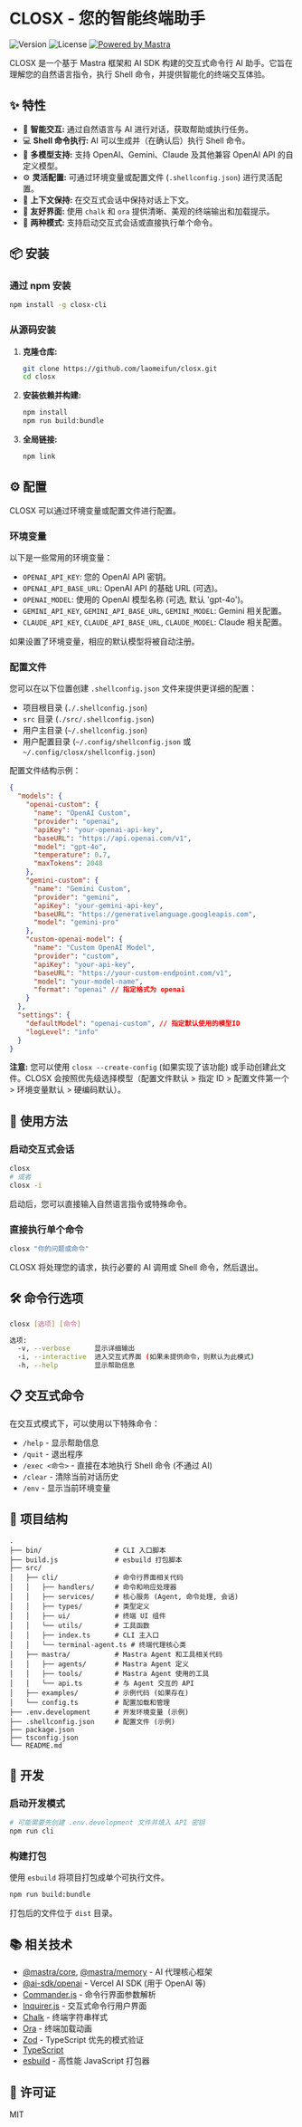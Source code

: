 # CLOSX - 您的智能终端助手

![Version](https://img.shields.io/badge/版本-1.0.0-blue)
![License](https://img.shields.io/badge/许可证-MIT-green)
[![Powered by Mastra](https://img.shields.io/badge/强力驱动-Mastra-orange)](https://github.com/mastraai/mastra)

CLOSX 是一个基于 Mastra 框架和 AI SDK 构建的交互式命令行 AI 助手。它旨在理解您的自然语言指令，执行 Shell 命令，并提供智能化的终端交互体验。

## ✨ 特性

- 🤖 **智能交互:** 通过自然语言与 AI 进行对话，获取帮助或执行任务。
- 💻 **Shell 命令执行:** AI 可以生成并（在确认后）执行 Shell 命令。
- 🧠 **多模型支持:** 支持 OpenAI、Gemini、Claude 及其他兼容 OpenAI API 的自定义模型。
- ⚙️ **灵活配置:** 可通过环境变量或配置文件 (`.shellconfig.json`) 进行灵活配置。
- 🔄 **上下文保持:** 在交互式会话中保持对话上下文。
- 🎨 **友好界面:** 使用 `chalk` 和 `ora` 提供清晰、美观的终端输出和加载提示。
- 🚀 **两种模式:** 支持启动交互式会话或直接执行单个命令。

## 📦 安装

### 通过 npm 安装

```bash
npm install -g closx-cli
```

### 从源码安装

1.  **克隆仓库:**
    ```bash
    git clone https://github.com/laomeifun/closx.git
    cd closx
    ```
2.  **安装依赖并构建:**
    ```bash
    npm install
    npm run build:bundle
    ```
3.  **全局链接:**
    ```bash
    npm link
    ```

## ⚙️ 配置

CLOSX 可以通过环境变量或配置文件进行配置。

### 环境变量

以下是一些常用的环境变量：

-   `OPENAI_API_KEY`: 您的 OpenAI API 密钥。
-   `OPENAI_API_BASE_URL`: OpenAI API 的基础 URL (可选)。
-   `OPENAI_MODEL`: 使用的 OpenAI 模型名称 (可选, 默认 'gpt-4o')。
-   `GEMINI_API_KEY`, `GEMINI_API_BASE_URL`, `GEMINI_MODEL`: Gemini 相关配置。
-   `CLAUDE_API_KEY`, `CLAUDE_API_BASE_URL`, `CLAUDE_MODEL`: Claude 相关配置。

如果设置了环境变量，相应的默认模型将被自动注册。

### 配置文件

您可以在以下位置创建 `.shellconfig.json` 文件来提供更详细的配置：

-   项目根目录 (`./.shellconfig.json`)
-   `src` 目录 (`./src/.shellconfig.json`)
-   用户主目录 (`~/.shellconfig.json`)
-   用户配置目录 (`~/.config/shellconfig.json` 或 `~/.config/closx/shellconfig.json`)

配置文件结构示例：

```json
{
  "models": {
    "openai-custom": {
      "name": "OpenAI Custom",
      "provider": "openai",
      "apiKey": "your-openai-api-key",
      "baseURL": "https://api.openai.com/v1",
      "model": "gpt-4o",
      "temperature": 0.7,
      "maxTokens": 2048
    },
    "gemini-custom": {
      "name": "Gemini Custom",
      "provider": "gemini",
      "apiKey": "your-gemini-api-key",
      "baseURL": "https://generativelanguage.googleapis.com",
      "model": "gemini-pro"
    },
    "custom-openai-model": {
      "name": "Custom OpenAI Model",
      "provider": "custom",
      "apiKey": "your-api-key",
      "baseURL": "https://your-custom-endpoint.com/v1",
      "model": "your-model-name",
      "format": "openai" // 指定格式为 openai
    }
  },
  "settings": {
    "defaultModel": "openai-custom", // 指定默认使用的模型ID
    "logLevel": "info"
  }
}
```

**注意:** 您可以使用 `closx --create-config` (如果实现了该功能) 或手动创建此文件。CLOSX 会按照优先级选择模型（配置文件默认 > 指定 ID > 配置文件第一个 > 环境变量默认 > 硬编码默认）。

## 🚀 使用方法

### 启动交互式会话

```bash
closx
# 或者
closx -i
```

启动后，您可以直接输入自然语言指令或特殊命令。

### 直接执行单个命令

```bash
closx "你的问题或命令"
```

CLOSX 将处理您的请求，执行必要的 AI 调用或 Shell 命令，然后退出。

## 🛠️ 命令行选项

```bash
closx [选项] [命令]

选项:
  -v, --verbose      显示详细输出
  -i, --interactive  进入交互式界面 (如果未提供命令，则默认为此模式)
  -h, --help         显示帮助信息
```

## 📋 交互式命令

在交互式模式下，可以使用以下特殊命令：

-   `/help` - 显示帮助信息
-   `/quit` - 退出程序
-   `/exec <命令>` - 直接在本地执行 Shell 命令 (不通过 AI)
-   `/clear` - 清除当前对话历史
-   `/env` - 显示当前环境变量

## 🧩 项目结构

```
.
├── bin/                  # CLI 入口脚本
├── build.js              # esbuild 打包脚本
├── src/
│   ├── cli/              # 命令行界面相关代码
│   │   ├── handlers/     # 命令和响应处理器
│   │   ├── services/     # 核心服务 (Agent, 命令处理, 会话)
│   │   ├── types/        # 类型定义
│   │   ├── ui/           # 终端 UI 组件
│   │   └── utils/        # 工具函数
│   │   ├── index.ts      # CLI 主入口
│   │   └── terminal-agent.ts # 终端代理核心类
│   ├── mastra/           # Mastra Agent 和工具相关代码
│   │   ├── agents/       # Mastra Agent 定义
│   │   ├── tools/        # Mastra Agent 使用的工具
│   │   └── api.ts        # 与 Agent 交互的 API
│   ├── examples/         # 示例代码 (如果存在)
│   └── config.ts         # 配置加载和管理
├── .env.development      # 开发环境变量 (示例)
├── .shellconfig.json     # 配置文件 (示例)
├── package.json
├── tsconfig.json
└── README.md
```

## 🔧 开发

### 启动开发模式

```bash
# 可能需要先创建 .env.development 文件并填入 API 密钥
npm run cli
```

### 构建打包

使用 `esbuild` 将项目打包成单个可执行文件。

```bash
npm run build:bundle
```

打包后的文件位于 `dist` 目录。

## 📚 相关技术

-   [@mastra/core](https://github.com/mastraai/mastra), [@mastra/memory](https://github.com/mastraai/mastra) - AI 代理核心框架
-   [@ai-sdk/openai](https://sdk.vercel.ai/) - Vercel AI SDK (用于 OpenAI 等)
-   [Commander.js](https://github.com/tj/commander.js) - 命令行界面参数解析
-   [Inquirer.js](https://github.com/SBoudrias/Inquirer.js) - 交互式命令行用户界面
-   [Chalk](https://github.com/chalk/chalk) - 终端字符串样式
-   [Ora](https://github.com/sindresorhus/ora) - 终端加载动画
-   [Zod](https://zod.dev/) - TypeScript 优先的模式验证
-   [TypeScript](https://www.typescriptlang.org/)
-   [esbuild](https://esbuild.github.io/) - 高性能 JavaScript 打包器

## 📄 许可证

MIT
